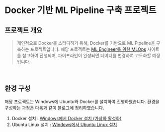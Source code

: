 # Docker 기반 ML Pipeline 구축 프로젝트

## 프로젝트 개요
> 개인적으로 Docker를 스터디하기 위해, Docker를 기반으로 ML Pipeline을 구축하는 프로젝트입니다. 해당 프로젝트는 [ML Engineer를 위한 MLOps](https://mlops-for-mle.github.io/tutorial/) 사이트를 참고하여 진행되며, 파이프라인이 완성되면 데이터를 변경하여 고도화할 예정입니다.
<br/>

## 환경 구성
해당 프로젝트는 Windows에 Ubuntu와 Docker를 설치하여 진행하였습니다. 환경을 구성하는 과정은 다음과 같이 블로그에 정리하였습니다.

1. Docker 설치 : [Windows에서 Docker 설치 (가상화 활성화)](https://dslyh01.tistory.com/39)
2. Ubuntu Linux 설치 : [Windows에서 Ubuntu Linux 설치](https://dslyh01.tistory.com/48)
